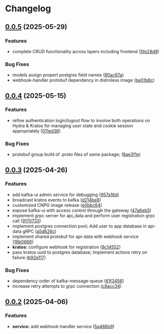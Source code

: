 # Changelog

## [0.0.5](https://github.com/szn-app/donation-app/compare/webhook-handler@v0.0.4...webhook-handler@v0.0.5) (2025-05-29)


### Features

* complete CRUD functionality across layers including frontend ([5fe28d9](https://github.com/szn-app/donation-app/commit/5fe28d9729752f83be1295c97b1da081983affd8))


### Bug Fixes

* models assign propert postgres field names ([80ac87a](https://github.com/szn-app/donation-app/commit/80ac87aff2780535dd239143e6055e401b5664c6))
* webhook-handler protobuf dependency in distroless image ([be01b8c](https://github.com/szn-app/donation-app/commit/be01b8cb4f496c0f4da62320aec6c1904e47c28b))

## [0.0.4](https://github.com/szn-app/donation-app/compare/webhook-handler@v0.0.3...webhook-handler@v0.0.4) (2025-05-15)


### Features

* refine authentication login/logout flow to involve both operations on Hydra & Kratos for managing user state and cookie session appropriately ([011ed36](https://github.com/szn-app/donation-app/commit/011ed369bfe494c2d33ced1f7dd4c24b51dfdf0d))


### Bug Fixes

* protobuf group build of .proto files of same package; ([8ae3f1e](https://github.com/szn-app/donation-app/commit/8ae3f1e8f7f149f9a0d4479ea5cf303bc77de127))

## [0.0.3](https://github.com/szn-app/donation-app/compare/webhook-handler@v0.0.2...webhook-handler@v0.0.3) (2025-04-26)


### Features

* add kafka-ui admin service for debugging ([957a16d](https://github.com/szn-app/donation-app/commit/957a16d90c820ba6e1fea095f068ffe805d8214c))
* broadcast kratos events to kafka ([d214be8](https://github.com/szn-app/donation-app/commit/d214be8c231516fe6d7548a57b59122527c2f5fc))
* customized CNPG image release ([e0bbc64](https://github.com/szn-app/donation-app/commit/e0bbc64ea06aabc2987f324140dfec3cc687ca11))
* expose kafka-ui with access control through the gateway ([47a6eb5](https://github.com/szn-app/donation-app/commit/47a6eb57bdffd8af9a92499a2e2f231d038fa2ec))
* implement grpc server for api_data and perform user registration grpc call ([9170733](https://github.com/szn-app/donation-app/commit/9170733c5064a109ab88af729cc18fb0393340c8))
* implement postgres connection pool; Add user to app database in api-data gRPC ([a5d626c](https://github.com/szn-app/donation-app/commit/a5d626c402ca265f56cc311dc20813580aa0ab46))
* implement shared protobuf for api-data with webhook service ([19b0666](https://github.com/szn-app/donation-app/commit/19b066671cb0b3f39359ffb54348ba4ff44ce6c3))
* **kratos:** configure webhook for registration ([9c14552](https://github.com/szn-app/donation-app/commit/9c14552881c8c55d6a93a372d102ce1d44fe011d))
* pass kratos uuid to postgres database; Implement actions retry on failure ([b92e117](https://github.com/szn-app/donation-app/commit/b92e117e9a210f818f1f762df6d68595e4d9dcdd))


### Bug Fixes

* dependency order of kafka-message-queue ([61f3456](https://github.com/szn-app/donation-app/commit/61f34561abb2c27a9ea0d64db0486ca84d68011f))
* increase retry attempts to grpc connection ([c8acc34](https://github.com/szn-app/donation-app/commit/c8acc34b9d2248dd39fd56a4323f29fbe84bc4d6))

## [0.0.2](https://github.com/szn-app/donation-app/compare/webhook-handler@v0.0.1...webhook-handler@v0.0.2) (2025-04-06)


### Features

* **service:** add webhook-handler service ([5a486b9](https://github.com/szn-app/donation-app/commit/5a486b9840013bf0acdb0aed66b4eb201aa168c9))
